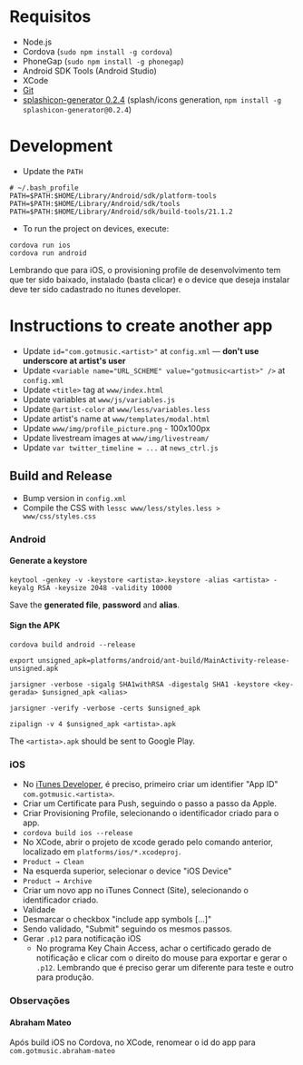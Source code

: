 # Requisitos

* Node.js
* Cordova (`sudo npm install -g cordova`)
* PhoneGap (`sudo npm install -g phonegap`)
* Android SDK Tools (Android Studio)
* XCode
* [Git](http://git-scm.com/book/en/v2/Getting-Started-Installing-Git)
* [splashicon-generator 0.2.4](https://github.com/eberlitz/splashicon-generator) (splash/icons generation, `npm install -g splashicon-generator@0.2.4`)


# Development

* Update the `PATH` 
```
# ~/.bash_profile
PATH=$PATH:$HOME/Library/Android/sdk/platform-tools
PATH=$PATH:$HOME/Library/Android/sdk/tools
PATH=$PATH:$HOME/Library/Android/sdk/build-tools/21.1.2
```

* To run the project on devices, execute:
```
cordova run ios
cordova run android
```

Lembrando que para iOS, o provisioning profile de desenvolvimento tem que ter sido baixado, instalado (basta clicar) e o device que deseja instalar deve ter sido cadastrado no itunes developer.

# Instructions to create another app

* Update `id="com.gotmusic.<artist>"` at `config.xml` — **don't use underscore at artist's user**
* Update `<variable name="URL_SCHEME" value="gotmusic<artist>" />` at `config.xml`
* Update `<title>` tag at `www/index.html`
* Update variables at `www/js/variables.js`
* Update `@artist-color` at `www/less/variables.less`
* Update artist's name at `www/templates/modal.html`
* Update `www/img/profile_picture.png` - 100x100px
* Update livestream images at `www/img/livestream/`
* Update `var twitter_timeline = ...` at `news_ctrl.js`


## Build and Release

* Bump version in `config.xml`
* Compile the CSS with `lessc www/less/styles.less > www/css/styles.css`


### Android

#### Generate a keystore

    keytool -genkey -v -keystore <artista>.keystore -alias <artista> -keyalg RSA -keysize 2048 -validity 10000

Save the __generated file__, __password__ and __alias__.

#### Sign the APK

    cordova build android --release

    export unsigned_apk=platforms/android/ant-build/MainActivity-release-unsigned.apk

    jarsigner -verbose -sigalg SHA1withRSA -digestalg SHA1 -keystore <key-gerada> $unsigned_apk <alias>

    jarsigner -verify -verbose -certs $unsigned_apk

    zipalign -v 4 $unsigned_apk <artista>.apk

The `<artista>.apk` should be sent to Google Play.


### iOS

* No [iTunes Developer](https://developer.apple.com/account/ios/identifiers/bundle/bundleList.action), é preciso, primeiro criar um identifier "App ID" `com.gotmusic.<artista>`.
* Criar um Certificate para Push, seguindo o passo a passo da Apple.
* Criar Provisioning Profile, selecionando o identificador criado para o app.
* `cordova build ios --release`
* No XCode, abrir o projeto de xcode gerado pelo comando anterior, localizado em `platforms/ios/*.xcodeproj`.
* `Product → Clean`
* Na esquerda superior, selecionar o device "iOS Device"
* `Product → Archive`
* Criar um novo app no iTunes Connect (Site), selecionando o identificador criado.
* Validade
* Desmarcar o checkbox "include app symbols [...]"
* Sendo validado, "Submit" seguindo os mesmos passos.
* Gerar `.p12` para notificação iOS
    * No programa Key Chain Access, achar o certificado gerado de notificação e clicar com o direito do mouse para exportar e gerar o `.p12`. Lembrando que é preciso gerar um diferente para teste e outro para produção.


### Observações

#### Abraham Mateo

Após build iOS no Cordova, no XCode, renomear o id do app para `com.gotmusic.abraham-mateo`
